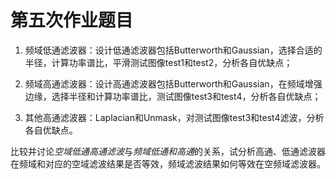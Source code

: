 # 第五次作业题目

1. 频域低通滤波器：设计低通滤波器包括Butterworth和Gaussian，选择合适的半径，计算功率谱比，平滑测试图像test1和test2，分析各自优缺点；

2. 频域高通滤波器：设计高通滤波器包括Butterworth和Gaussian，在频域增强边缘，选择半径和计算功率谱比，测试图像test3和test4，分析各自优缺点；

3. 其他高通滤波器：Laplacian和Unmask，对测试图像test3和test4滤波，分析各自优缺点。

比较并讨论*空域低通高通滤波*与*频域低通和高通*的关系，试分析高通、低通滤波器在频域和对应的空域滤波结果是否等效，频域滤波结果如何等效在空频域滤波器。
